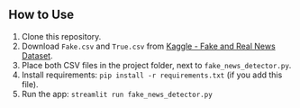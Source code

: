 ## How to Use

1. Clone this repository.
2. Download `Fake.csv` and `True.csv` from [Kaggle - Fake and Real News Dataset](https://www.kaggle.com/datasets/clmentbisaillon/fake-and-real-news-dataset).
3. Place both CSV files in the project folder, next to `fake_news_detector.py`.
4. Install requirements: `pip install -r requirements.txt` (if you add this file).
5. Run the app: `streamlit run fake_news_detector.py`
